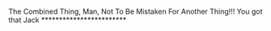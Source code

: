 The Combined Thing, Man, Not To Be Mistaken For Another Thing!!! You got that Jack ************************
